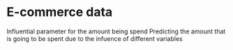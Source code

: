 # E-commerce data
Influential parameter for the amount being spend
Predicting the amount that is going to be spent due to the infuence of different variables
